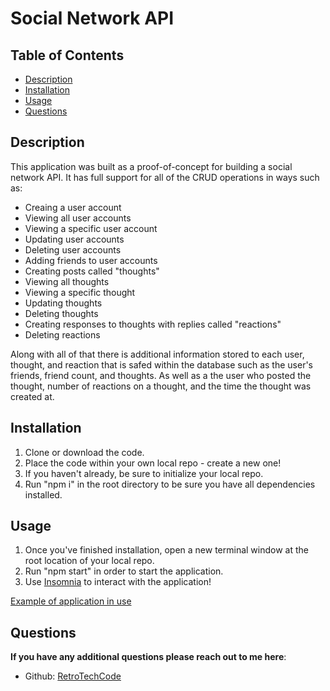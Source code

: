 # Social Network API

## Table of Contents
- [Description](#description)
- [Installation](#installation)
- [Usage](#usage)
- [Questions](#questions)
  
## Description
This application was built as a proof-of-concept for building a social network API. It has full support for all of the CRUD operations in ways such as:  
- Creaing a user account
- Viewing all user accounts
- Viewing a specific user account
- Updating user accounts
- Deleting user accounts
- Adding friends to user accounts
- Creating posts called "thoughts"
- Viewing all thoughts
- Viewing a specific thought
- Updating thoughts
- Deleting thoughts
- Creating responses to thoughts with replies called "reactions"
- Deleting reactions

Along with all of that there is additional information stored to each user, thought, and reaction that is safed within the database such as the user's friends, friend count, and thoughts. As well as a the user who posted the thought, number of reactions on a thought, and the time the thought was created at.
  
## Installation
1. Clone or download the code.
2. Place the code within your own local repo - create a new one!
3. If you haven't already, be sure to initialize your local repo.
4. Run "npm i" in the root directory to be sure you have all dependencies installed.

## Usage
1. Once you've finished installation, open a new terminal window at the root location of your local repo.
2. Run "npm start" in order to start the application.
3. Use [Insomnia](https://insomnia.rest/) to interact with the application!

[Example of application in use](google.com)

## Questions

**If you have any additional questions please reach out to me here**:
- Github: [RetroTechCode](https://github.com/RetroTechCode)
